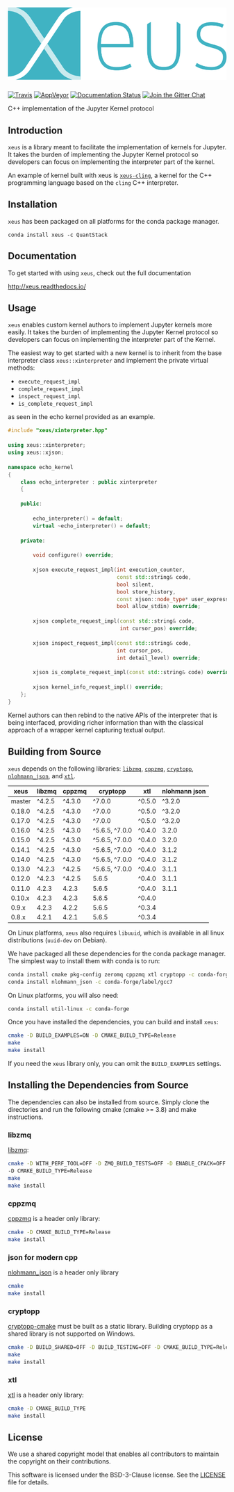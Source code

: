 # ![xeus](docs/source/xeus.svg)

[![Travis](https://travis-ci.org/QuantStack/xeus.svg?branch=master)](https://travis-ci.org/QuantStack/xeus)
[![AppVeyor](https://ci.appveyor.com/api/projects/status/5alkw5iiere4mox2?svg=true)](https://ci.appveyor.com/project/QuantStack/xeus)
[![Documentation Status](http://readthedocs.org/projects/xeus/badge/?version=latest)](https://xeus.readthedocs.io/en/latest/?badge=latest)
[![Join the Gitter Chat](https://badges.gitter.im/Join%20Chat.svg)](https://gitter.im/QuantStack/Lobby?utm_source=badge&utm_medium=badge&utm_campaign=pr-badge&utm_content=badge)

C++ implementation of the Jupyter Kernel protocol

## Introduction

`xeus` is a library meant to facilitate the implementation of kernels for Jupyter. It takes the
burden of implementing the Jupyter Kernel protocol so developers can focus on implementing the
interpreter part of the kernel.

An example of kernel built with xeus is [`xeus-cling`](https://github.com/QuantStack/xeus-cling),
a kernel for the C++ programming language based on the `cling` C++ interpreter.

## Installation

`xeus` has been packaged on all platforms for the conda package manager.

```
conda install xeus -c QuantStack
```

## Documentation

To get started with using `xeus`, check out the full documentation

http://xeus.readthedocs.io/

## Usage

`xeus` enables custom kernel authors to implement Jupyter kernels more easily. It takes the burden of implementing the Jupyter Kernel protocol so developers can focus on implementing the interpreter part of the Kernel.

The easiest way to get started with a new kernel is to inherit from the base interpreter class `xeus::xinterpreter` and implement the private virtual methods:

- `execute_request_impl`
- `complete_request_impl`
- `inspect_request_impl`
- `is_complete_request_impl`

as seen in the echo kernel provided as an example.


```cpp
#include "xeus/xinterpreter.hpp"

using xeus::xinterpreter;
using xeus::xjson;

namespace echo_kernel
{
    class echo_interpreter : public xinterpreter
    {

    public:

        echo_interpreter() = default;
        virtual ~echo_interpreter() = default;

    private:

        void configure() override;

        xjson execute_request_impl(int execution_counter,
                                   const std::string& code,
                                   bool silent,
                                   bool store_history,
                                   const xjson::node_type* user_expressions,
                                   bool allow_stdin) override;

        xjson complete_request_impl(const std::string& code,
                                    int cursor_pos) override;

        xjson inspect_request_impl(const std::string& code,
                                   int cursor_pos,
                                   int detail_level) override;

        xjson is_complete_request_impl(const std::string& code) override;

        xjson kernel_info_request_impl() override;
    };
}
```

Kernel authors can then rebind to the native APIs of the interpreter that is being interfaced, providing richer information than with the classical approach of a wrapper kernel capturing textual output.

## Building from Source

`xeus` depends on the following libraries: [`libzmq`](https://github.com/zeromq/libzmq),
[`cppzmq`](https://github.com/zeromq/cppzmq), [`cryptopp`](https://github.com/weidai11/cryptopp),
[`nlohmann_json`](https://github.com/nlohmann/json), and [`xtl`](https://github.com/QuantStack/xtl).

|  xeus  | libzmq  | cppzmq  |    cryptopp    |   xtl  | nlohmann json |
|--------|---------|---------|----------------|--------|---------------|
| master |  ^4.2.5 |  ^4.3.0 |         ^7.0.0 | ^0.5.0 |      ^3.2.0   |
| 0.18.0 |  ^4.2.5 |  ^4.3.0 |         ^7.0.0 | ^0.5.0 |      ^3.2.0   |
| 0.17.0 |  ^4.2.5 |  ^4.3.0 |         ^7.0.0 | ^0.5.0 |      ^3.2.0   |
| 0.16.0 |  ^4.2.5 |  ^4.3.0 | ^5.6.5, ^7.0.0 | ^0.4.0 |       3.2.0   |
| 0.15.0 |  ^4.2.5 |  ^4.3.0 | ^5.6.5, ^7.0.0 | ^0.4.0 |       3.2.0   |
| 0.14.1 |  ^4.2.5 |  ^4.3.0 | ^5.6.5, ^7.0.0 | ^0.4.0 |       3.1.2   |
| 0.14.0 |  ^4.2.5 |  ^4.3.0 | ^5.6.5, ^7.0.0 | ^0.4.0 |       3.1.2   |
| 0.13.0 |  ^4.2.3 |  ^4.2.5 | ^5.6.5, ^7.0.0 | ^0.4.0 |       3.1.1   |
| 0.12.0 |  ^4.2.3 |  ^4.2.5 |          5.6.5 | ^0.4.0 |       3.1.1   |
| 0.11.0 |  4.2.3  |   4.2.3 |          5.6.5 | ^0.4.0 |       3.1.1   |
| 0.10.x |  4.2.3  |   4.2.3 |          5.6.5 | ^0.4.0 |               |
|  0.9.x |  4.2.3  |   4.2.2 |          5.6.5 | ^0.3.4 |               |
|  0.8.x |  4.2.1  |   4.2.1 |          5.6.5 | ^0.3.4 |               |


On Linux platforms, `xeus` also requires `libuuid`, which is available in all linux distributions (`uuid-dev` on Debian).

We have packaged all these dependencies for the conda package manager. The simplest way to install them with
conda is to run:

```bash
conda install cmake pkg-config zeromq cppzmq xtl cryptopp -c conda-forge
conda install nlohmann_json -c conda-forge/label/gcc7
```

On Linux platforms, you will also need:

```bash
conda install util-linux -c conda-forge
```

Once you have installed the dependencies, you can build and install `xeus`:

```bash
cmake -D BUILD_EXAMPLES=ON -D CMAKE_BUILD_TYPE=Release
make
make install
```

If you need the `xeus` library only, you can omit the `BUILD_EXAMPLES` settings.

## Installing the Dependencies from Source

The dependencies can also be installed from source. Simply clone the directories and run the following cmake (cmake >= 3.8)  and make instructions.

### libzmq

[libzmq](https://github.com/zeromq/libzmq):

```bash
cmake -D WITH_PERF_TOOL=OFF -D ZMQ_BUILD_TESTS=OFF -D ENABLE_CPACK=OFF
-D CMAKE_BUILD_TYPE=Release
make
make install
```

### cppzmq

[cppzmq](https://github.com/zeromq/cppzmq) is a header only library:

```bash
cmake -D CMAKE_BUILD_TYPE=Release
make install
```

### json for modern cpp

[nlohmann_json](https://github.com/nlohmann/json) is a header only library

```bash
cmake
make install
```

### cryptopp

[cryptopp-cmake](https://github.com/noloader/cryptopp-cmake) must be built as a static library. Building cryptopp as a shared library is not supported on Windows.

```bash
cmake -D BUILD_SHARED=OFF -D BUILD_TESTING=OFF -D CMAKE_BUILD_TYPE=Release
make
make install
```

### xtl

[xtl](https://github.com/QuantStack/xtl) is a header only library:

```bash
cmake -D CMAKE_BUILD_TYPE
make install
```

## License

We use a shared copyright model that enables all contributors to maintain the
copyright on their contributions.

This software is licensed under the BSD-3-Clause license. See the [LICENSE](LICENSE) file for details.
